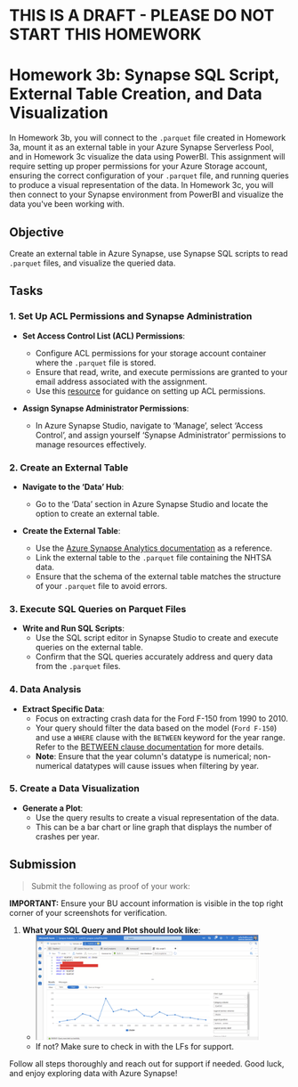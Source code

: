 # THIS IS A DRAFT - PLEASE DO NOT START THIS HOMEWORK

# Homework 3b: Synapse SQL Script, External Table Creation, and Data Visualization

In Homework 3b, you will connect to the `.parquet` file created in Homework 3a, mount it as an external table in your Azure Synapse Serverless Pool, and in Homework 3c visualize the data using PowerBI. This assignment will require setting up proper permissions for your Azure Storage account, ensuring the correct configuration of your `.parquet` file, and running queries to produce a visual representation of the data. In Homework 3c, you will then connect to your Synapse environment from PowerBI and visualize the data you've been working with.

## Objective
Create an external table in Azure Synapse, use Synapse SQL scripts to read `.parquet` files, and visualize the queried data.

## Tasks

### 1. Set Up ACL Permissions and Synapse Administration

- **Set Access Control List (ACL) Permissions**:
  - Configure ACL permissions for your storage account container where the `.parquet` file is stored.
  - Ensure that read, write, and execute permissions are granted to your email address associated with the assignment.
  - Use this [resource](https://learn.microsoft.com/en-us/azure/storage/blobs/data-lake-storage-acl-azure-portal) for guidance on setting up ACL permissions.

- **Assign Synapse Administrator Permissions**:
  - In Azure Synapse Studio, navigate to ‘Manage’, select ‘Access Control’, and assign yourself ‘Synapse Administrator’ permissions to manage resources effectively.

### 2. Create an External Table

- **Navigate to the ‘Data’ Hub**:
  - Go to the ‘Data’ section in Azure Synapse Studio and locate the option to create an external table.

- **Create the External Table**:
  - Use the [Azure Synapse Analytics documentation](https://learn.microsoft.com/en-us/azure/synapse-analytics/sql/develop-tables-external-tables?tabs=hadoop) as a reference.
  - Link the external table to the `.parquet` file containing the NHTSA data.
  - Ensure that the schema of the external table matches the structure of your `.parquet` file to avoid errors.

### 3. Execute SQL Queries on Parquet Files

- **Write and Run SQL Scripts**:
  - Use the SQL script editor in Synapse Studio to create and execute queries on the external table.
  - Confirm that the SQL queries accurately address and query data from the `.parquet` files.

### 4. Data Analysis

- **Extract Specific Data**:
  - Focus on extracting crash data for the Ford F-150 from 1990 to 2010.
  - Your query should filter the data based on the model (`Ford F-150`) and use a `WHERE` clause with the `BETWEEN` keyword for the year range. Refer to the [BETWEEN clause documentation](https://learn.microsoft.com/en-us/sql/t-sql/language-elements/between-transact-sql?view=sql-server-ver16) for more details.
  - **Note**: Ensure that the year column's datatype is numerical; non-numerical datatypes will cause issues when filtering by year.

### 5. Create a Data Visualization

- **Generate a Plot**:
  - Use the query results to create a visual representation of the data.
  - This can be a bar chart or line graph that displays the number of crashes per year.

## Submission

> Submit the following as proof of your work:

**IMPORTANT:** Ensure your BU account information is visible in the top right corner of your screenshots for verification.

1. **What your SQL Query and Plot should look like**:
   - <img src="../../images/hw3b/hw7-screenshot.png" alt="Screenshot" width="400">
   - If not? Make sure to check in with the LFs for support.



Follow all steps thoroughly and reach out for support if needed. Good luck, and enjoy exploring data with Azure Synapse!
